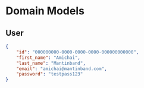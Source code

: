 # Domain Models

## User

```json
{
    "id": "000000000-0000-0000-0000-000000000000",
    "first_name": "Amichai",
    "last_name": "Mantinband",
    "email": "amichai@mantinband.com",
    "password": "testpass123"
}
```
